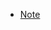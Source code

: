 <!-- docs/LearnNotes/Linux/_sidebar.md -->

<!-- 注意子目录配置，需要加 / -->
* [Note](LearnNotes/JavaScript/JavaScriptNotes)